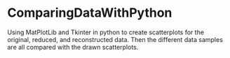 # ComparingDataWithPython
Using MatPlotLib and Tkinter in python to create scatterplots for the original, reduced, and reconstructed data. Then the different data samples are all compared with the drawn scatterplots. 
